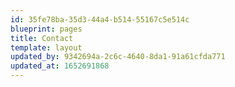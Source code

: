 ```yaml
---
id: 35fe78ba-35d3-44a4-b514-55167c5e514c
blueprint: pages
title: Contact
template: layout
updated_by: 9342694a-2c6c-4640-8da1-91a61cfda771
updated_at: 1652691868
---
```

